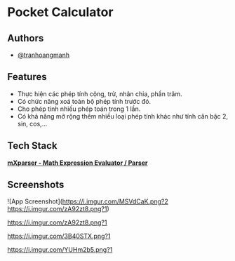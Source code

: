 
# Pocket Calculator



## Authors

- [@tranhoangmanh](https://github.com/tranhoangmanh)


## Features

- Thực hiện các phép tính cộng, trừ, nhân chia, phần trăm.
- Có chức năng xoá toàn bộ phép tính trước đó.
- Cho phép tính nhiều phép toán trong 1 lần.
- Có khả năng mở rộng thêm nhiều loại phép tính khác như tính căn bậc 2, sin, cos,...



## Tech Stack

[**mXparser - Math Expression Evaluator / Parser**](http://mathparser.org/)

## Screenshots

![App Screenshot](https://i.imgur.com/MSVdCaK.png?2 https://i.imgur.com/zA92zt8.png?1)

https://i.imgur.com/zA92zt8.png?1

https://i.imgur.com/3B40STX.png?1

https://i.imgur.com/YUHm2b5.png?1
